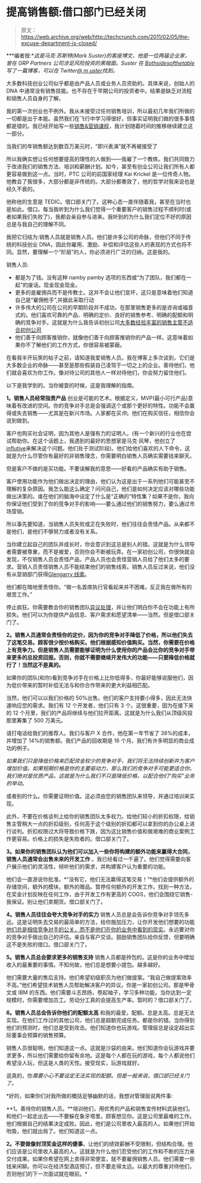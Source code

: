 # 提高销售额:借口部门已经关闭

> 原文：<https://web.archive.org/web/http://techcrunch.com/2011/02/05/the-excuse-department-is-closed/>

***编者按:**这是马克·苏斯特(Mark Suster)的客座博文，他是一位两届企业家，曾在 GRP Partners 公司涉足风险投资的黑暗面。Suster 在 [Bothsidesofthetable](https://web.archive.org/web/20230406165518/http://www.bothsidesofthetable.com/) 写了一篇博客，可以在 Twitter[@ m uster](https://web.archive.org/web/20230406165518/http://www.twitter.com/msuster)找到。*

大多数科技创业公司似乎都是由产品人员或业务人员资助的。具体来说，创始人的 DNA 中通常没有销售技能。也不存在于早期公司的投资者中。结果是缺乏对流程和销售人员自身的了解。

我的第一次创业也不例外。我从未接受过任何销售培训，所以最初几年我们所做的一切都是出于本能。虽然我们在飞行中学习得很好，但事实证明我们做的很多事情都是错的。我已经开始写一些[销售&营销课程](https://web.archive.org/web/20230406165518/http://www.bothsidesofthetable.com/on-selling/)，我计划随着时间的推移继续建立这一部分。

当我们的年销售额达到数百万美元时，“即兴表演”就不再被接受了

所以我确实想让任何想要提高的理性的人做到——我雇了一个教练。我们共同致力于改进我们的销售方法、培训和薪酬计划。如今，甚至有创业公司让我们所有人都更容易做到这一点。当时，PTC 公司的前国家经理 Kai Krickel 是一位传奇人物。他教会了我很多，大部分都是非传统的。大部分都奏效了，他的哲学对我来说也是经久不衰的。

他称他的生意是 TEDIC。借口部关门了。这种心态一直伴随着我，甚至在当时也是如此。借口。每当我听到为什么我们觉得一个重要客户的销售过程不顺利时(或者如果我们失败了)，我都会亲自参与进来。我听到的为什么我们定位不好的原因总是与我自己的理解不同。

我把它归结为:销售人员就是销售人员。他们是许多公司的命脉，但他们不同于传统的科技创业 DNA，因此你雇用、激励、补偿和评估这些人的表现的方式也将不同。显然，要理解一个“阶层”的人，你必须进行广泛的归纳。这是我的。

销售人员:

*   都是为了钱。没有这种 namby pamby 选项的东西或“为了团队，我们都在一起”的废话。现金现金现金。
*   更多的是雇佣兵而不是传教士。这并不会让他们变坏，这只是意味着他们知道自己是“雇佣枪手”,并据此采取行动
*   许多伟大的公司在公司的早期阶段并不成功，在那里销售更多的是咨询或福音式的。他们喜欢可靠的产品、明确的定价、良好的销售参考、明确的配额和明确的竞争对手。这就是为什么我告诉初创公司[大多数经验丰富的销售主管不适合初创公司](https://web.archive.org/web/20230406165518/http://www.bothsidesofthetable.com/2010/10/12/startup-sales-why-hiring-seasoned-reps-may-not-work/)
*   他们善于向顾客推销你，就像他们善于向顾客推销你的产品一样。这意味着如果你不了解他们的工作方式，你很容易被蒙蔽。

在看我半开玩笑的帖子之前，请知道我爱销售人员。我在博客上多次谈到，它们是大多数企业的命脉——甚至是那些假装自己凌驾于一切之上的企业。善待他们，他们就会喜欢为你工作。像对待公司的其他人一样对待他们，你会努力留住他们。

以下是我学到的。当你被耍的时候，这是我理解的指南。

**1。销售人员经常指责产品**
创业是可能的艺术。根据定义，MVP(最小可行产品)意味着有改进的空间。你的竞争对手总是会强调这个或那个更好的特性。功能不会赢得或失去销售——尤其是在新兴市场。人家都在买*你*。他们在购买信任，相信你会说到做到。

客户也购买社会证明，因为其他人是强有力的证明人。(有一个新兴的行业也在尝试帮助你。在这个话题上，我遇到的最好的思想家是马克·风琴，他创立了[influtive](https://web.archive.org/web/20230406165518/http://www.influitive.com/)来解决这个问题。他们处于测试阶段)。他们给他们喜欢的人下命令，这就是为什么尽管你有最好的非销售理念，你需要明白销售人员确实需要钱来聊天。

但是客户不做的是买功能。不要误解我的意思——好看的产品确实有助于销售。

客户使用功能作为他们做出决定的理由，他们认为这是出于一系列他们可能甚至不理解的复杂原因。我怎么能这么确定？问问自己，他们是如何决定应该对哪些功能做出决策的。谁在他们的脑海中设定了什么是“正确的”特性集？如果不是你，我向你保证他们受到了你的竞争对手的影响——要么通过他们的销售努力，要么通过市场营销。

所以事先要知道，当销售人员失败或正在失败时，他们往往会责怪产品。从来都不是他们，是他们不够努力或者没有关系。

当你建立起自己的团队并成长时，你会意识到这总是别人的错。这就是为什么领导者需要被尊重，而不是被爱，否则你会不断被玩弄。在一家初创公司，你很快就会发现，不仅销售人员会责怪产品，产品人员也会责怪营销人员给了他们太多的要求。营销人员责怪销售人员不能结束他们的销售线索。销售人员反过来说，他们没有从营销部门获得[Glengarry 线索](https://web.archive.org/web/20230406165518/http://www.youtube.com/watch?v=y-AXTx4PcKI)。

他们都在暗地里责怪你。“做一名首席执行官看起来并不困难。反正我在做所有的艰苦工作。”

停止疯狂。你需要教会你的销售团队[异议处理](https://web.archive.org/web/20230406165518/http://www.bothsidesofthetable.com/2010/11/02/scaling-sales-arming-aiming-objection-handling/)，并让他们明白你不会在功能上有所损失。他们可以为你提供产品信息、客户需求和愿望清单——当然。但是借口部关门了。

**2。销售人员通常会责怪你的定价，因为你的竞争对手降低了价格，所以他们失去了这笔交易。顾客很少按价格购买。他们根据感知价值购买。当然，你需要在价格上有竞争力。但是销售人员需要能够证明为什么使用你的产品会比你的竞争对手带来更多的总投资回报。否则，你就不需要继续开发伟大的功能——只要降低价格就行了！当然这不是真的。**

如果你的团队(和你)看到竞争对手在价格上比你低得多，你最好能够说服他们，因为低价带来的暂时补偿无法与和你合作带来的更大利益相匹配。

当然，他们可以以我们价格的 50%出售。他们的客户支持要小得多，因此无法快速响应您的需求。我们有 12 个开发者，他们只有 3 个。这很重要，因为在接下来的 12 个月里，我们的产品将继续与他们拉开距离。这就是为什么我们从顶级风投那里筹集了 500 万美元。

请打电话给我们的推荐人。我们与客户 X 合作，他在第一年节省了 38%的成本，并增加了 14%的销售额。我们产品的回收期是 16 个月。我们有许多明显的商业成功的例子。

*如果我们只是降低价格来匹配资金较少的竞争对手，我们将无法持续创新并为客户增加价值。如果短期价格是你的主要驱动力，那么我们的竞争对手可能更适合你。我们绝对是优质产品，这就是为什么我们不只是降低价格，以配合他们“购买”业务的举动。*

或者别的什么。你需要证明价值。这必须由您的销售团队来领导，并通过培训来实现。

此外，不要在价格谈判上给你的销售团队太多权力。给他们较小的折扣权限，给销售主管稍大一点的折扣级别，任何高于这个级别的折扣都可以拿到你的办公桌上进行谈判。折扣权限过大将导致价格下跌，因为这比销售价值和做艰难的商业案例工作更容易。价格上的损失是失败者的。借口部关门了。

**3。如果你的销售团队认为他们可以加入一些你将构建的额外功能来赢得大合同，销售人员通常会出售未来的开发工作**
。我已经看过一千遍了。他们觉得需要向客户展示他们的灵活性，倾听他们的需求，并构建客户认为重要的功能。

他们会一直游说你批准。*“没有它，他们无法赢得这笔交易！”*他们会提供额外的存储空间，额外的模块，额外的赠品。暂停任何额外的开发工作。找到一种方法，在奖金计划反映在任何工作，由于开发工作有更高的 COGS，他们会围绕它销售-我保证。别让他们卖期货。借口部关门了。

**4。销售人员往往会夸大竞争对手的实力**
销售人员总是会告诉你竞争对手领先多远。这是证明失去交易的最简单的方法，给你施加压力，让你开发他们想要的功能[他们总是相信竞争对手的公关，而不是他们在你的业务中看到的现实](https://web.archive.org/web/20230406165518/http://www.bothsidesofthetable.com/2009/08/28/start-ups-are-all-naked-in-the-mirror/)。永远要对你的竞争对手做出自己的评估。亲自与客户交谈。鼓励销售团队给你反馈，但要明确这不是失败的借口。借口部关门了。

**5。销售人员总会要求更多的销售支持**
销售人员都是拎包的。这是你的业务中增加收入的最重要的事情。不知何故，他们总是想要小提包。越多越好。

他们需要大量的售后支持。他们希望初级职员为他们做提案。“我自己做提案效率不高。”他们希望技术销售人员帮助解决客户的异议。你是一家初创公司。那是甲骨文或 IBM 的东西。他们需要斗志昂扬，卷起袖子，学习多种功能。当你达到一定规模时，你需要增加员工。劳动分工真的会提高生产率。暂时的？借口部关门了。

**6。销售人员总会告诉你他们的配额太高**
和我的最爱。配额。总是太高。总是无法实现。在他们工作过的其他公司，他们总是超额完成任务。都是你的错。当你得到他们的预测时，他们总是受到攻击。他们知道你也玩游戏。管理层总是设定超出实际董事会预算的销售预算。

销售人员很聪明，他们知道这一点。这就是沙袋的由来。他们知道你会玩游戏并要求更多，所以他们需要给你留有余地。这是每个人都在玩的游戏，每个人都说他们希望没人玩，但这是人类的天性。接受现实，玩游戏就好。

说真的，你*需要小心不要设定无法实现的配额。但是一般来说，借口部已经关门了。*

 *好的，如果你们对我所做的概括足够幽默的话，我想对管理层说两件事:

**1。善待你的销售人员。**培训他们，用优秀的产品和销售宣传材料武装他们。和他们一起走出去——不要躲在象牙塔里。顾客想见你。这是公司里最难的工作。他们根据自己的结果决定成败。因此，他们是公司里收入最高的人。如果他们开始吮吸，他们就出局了。他们知道这一点。

**2。不要做像封顶奖金这样的傻事**。让他们的绩效薪酬不受限制，但结构合理。他们应该是公司里收入最高的人。这就是为什么他们忍受他们的工作和不断的压力来交付成果。如果你希望在网上卖得非常便宜，就不要雇佣销售人员。他们需要一些钱来闲聊。你可以在经济型酒店预订，但不要走得太远。以最大的尊重对待他们，否则他们的下一次面试就在眼前。*